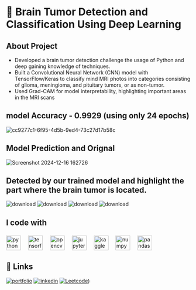 # 🧠 Brain Tumor Detection and Classification Using Deep Learning

###
<h2 align="left">About Project</h2>
<ul>
  <li>
    Developed a brain tumor detection challenge the usage of Python and deep gaining knowledge of techniques.
  </li>
  <li> Built a Convolutional Neural Network (CNN) model with TensorFlow/Keras to classify mind MRI photos into categories consisting of glioma, meningioma, and pituitary tumors, or as non-tumor.</li>
  <li>
     Used Grad-CAM for model interpretability, highlighting important areas in the MRI scans
  </li>
</ul>

###

<h2 align="left">model Accuracy - 0.9929 (using only 24 epochs)</h2>

![cc9277c1-6f95-4d5b-9ed4-73c27d17b58c](https://github.com/user-attachments/assets/c9a76f70-4ffb-4954-bc18-f8398378851f)

<h2>Model Prediction and Orignal</h2>

![Screenshot 2024-12-16 162726](https://github.com/user-attachments/assets/de1c8b4e-d155-48b9-9083-0ef3e7332ed7)

 
<h2>Detected by our trained model and highlight the part where the brain tumor is located.</h2>

![download](https://github.com/user-attachments/assets/e7dc615e-c9e4-4b9d-8293-60e4d6e306cc)
![download](https://github.com/user-attachments/assets/20586be4-36f0-4a40-8a75-6ff4fba285cd)
![download](https://github.com/user-attachments/assets/a477f7b0-4c5d-49dd-84b5-fa928af74f5c)
![download](https://github.com/user-attachments/assets/4d9e118f-0ef6-4644-92d3-1d14d22606bc)


###

<h2 align="left">I code with</h2>

###

<div align="left">
  <img src="https://cdn.jsdelivr.net/gh/devicons/devicon/icons/python/python-original.svg" height="40" alt="python logo"  />
  <img width="12" />
  <img src="https://cdn.jsdelivr.net/gh/devicons/devicon/icons/tensorflow/tensorflow-original.svg" height="40" alt="tensorflow logo"  />
  <img width="12" />
  <img src="https://cdn.jsdelivr.net/gh/devicons/devicon/icons/opencv/opencv-original.svg" height="40" alt="opencv logo"  />
  <img width="12" />
  <img src="https://cdn.jsdelivr.net/gh/devicons/devicon/icons/jupyter/jupyter-original.svg" height="40" alt="jupyter logo"  />
  <img width="12" />
  <img src="https://cdn.jsdelivr.net/gh/devicons/devicon/icons/kaggle/kaggle-original.svg" height="40" alt="kaggle logo"  />
  <img width="12" />
  <img src="https://cdn.jsdelivr.net/gh/devicons/devicon/icons/numpy/numpy-original.svg" height="40" alt="numpy logo"  />
  <img width="12" />
  <img src="https://cdn.jsdelivr.net/gh/devicons/devicon/icons/pandas/pandas-original.svg" height="40" alt="pandas logo"  />
</div>

###

## 🔗 Links 
[![portfolio](https://img.shields.io/badge/my_portfolio-000?style=for-the-badge&logo=ko-fi&logoColor=white)](https://portfoliosumama.vercel.app/)
[![linkedin](https://img.shields.io/badge/linkedin-0A66C2?style=for-the-badge&logo=linkedin&logoColor=white)](https://www.linkedin.com/in/sumama-khan)
[![Leetcode](https://img.shields.io/badge/Leetocode-1DA1F2?style=for-the-badge&logo=Leetcode&logoColor=yellow)](https://leetcode.com/u/sumamakhan))
